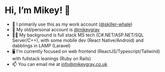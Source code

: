 # Hi, I’m Mikey! 👋

* 💼  I primarily use this as my work account ([@skiller-whale](https://github.com/skiller-whale))
* 🦹  My old/personal account is [@mikeygray](https://github.com/mikeygray)
* 🧑‍💻  My background is full stack MS tech (C#.NET/ASP.NET/SQL Server/C++), with some mobile dev (React Native/Android) and dabblings in LAMP (Laravel)
* 🖥  I'm currently focused on web frontend (ReactJS/Typescript/Tailwind) with fullstack leanings (Ruby on Rails)
* 📫  You can email me at [info@mikeygray.co.uk](mailto:mikey@mikeygray.co.uk)

